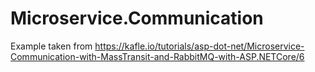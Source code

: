 # Microservice.Communication

Example taken from https://kafle.io/tutorials/asp-dot-net/Microservice-Communication-with-MassTransit-and-RabbitMQ-with-ASP.NETCore/6
